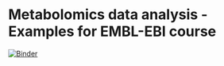 # Metabolomics data analysis - Examples for EMBL-EBI course

[![Binder](https://mybinder.org/badge_logo.svg)](https://mybinder.org/v2/gh/Gscorreia89/metabolomics-ebi2022/HEAD)

